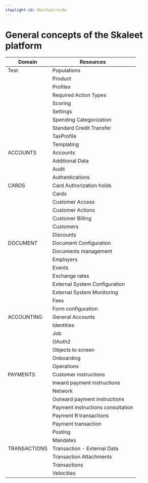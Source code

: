 ```yaml
---
stoplight-id: hbuttw1rrvcda
---
```


# General concepts of the Skaleet platform

|Domain| Resources                             |
|------|-------------------------------------- |
|Test |Populations                                 |                                     |
| |Product                                     |
| |Profiles                                    |
| |Required Action Types                       |
| |Scoring                                     |
| |Settings                                    |
| |Spending Categorization                     |
| |Standard Credit Transfer                    |
| |TaxProfile                                  |
| |Templating 
|ACCOUNTS| Accounts                            |
|| Additional Data                             |
| |Audit                                       |
| |Authentications                             |
|CARDS|Card Authorization holds                    |
| |Cards                                       |
| |Customer Access                             |
| |Customer Actions                            |
| |Customer Billing                            |
| |Customers                                   |
| |Discounts                                   |
|DOCUMENT |Document Configuration                      |
| |Documents management                        |
| |Employers                                   |
| |Events                                      |
| |Exchange rates                              |
| |External System Configuration               |
| |External System Monitoring                  |
| |Fees                                        |
| |Form configuration                          |
|ACCOUNTING |General Accounts                  |
| |Identities                                  |
| |Job                                         |
| |OAuth2                                      |
| |Objects to screen                           |
| |Onboarding                                  |
| |Operations                                  |
|PAYMENTS |Customer instructions             |
| |Inward payment instructions       |
| |Network                           |
| |Outward payment instructions      |
| |Payment instructions consultation |
| |Payment R transactions            |
| |Payment transaction               |
| |Posting                               |
| |Mandates                                    |
|TRANSACTIONS |Transaction - External Data                 |
| |Transaction Attachments                     |
| |Transactions                                |
| |Velocities                                  |





